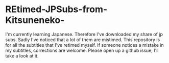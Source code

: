 # REtimed-JPSubs-from-Kitsuneneko-
I'm currently learning Japanese. Therefore I've downloaded my share of jp subs. Sadly I've noticed that a lot of them are mistimed. This repository is for all the subtitles that I've retimed myself. If someone notices a mistake in my subtitles, corrections are welcome. Please open up a github issue, I'll take a look at it.
